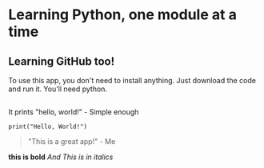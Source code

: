# Learning Python, one module at a time

## Learning GitHub too!

To use this app, you don't need to install anything.  Just download the code and run it.  You'll need python. 

##

It prints "hello, world!" - Simple enough

```
print("Hello, World!")
```

> "This is a great app!" - Me

**this is bold**
_And This is in italics_

